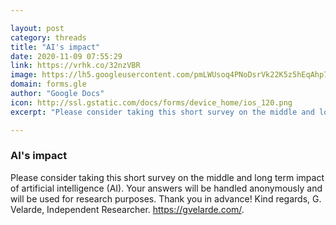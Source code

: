 ```yaml
---

layout: post
category: threads
title: "AI's impact"
date: 2020-11-09 07:55:29
link: https://vrhk.co/32nzVBR
image: https://lh5.googleusercontent.com/pmLWUsoq4PNoDsrVk22K5z5hEqAhp7xdzV780xdCA_xWGxBZf7KtlqaaolFDubA4UJZefTc
domain: forms.gle
author: "Google Docs"
icon: http://ssl.gstatic.com/docs/forms/device_home/ios_120.png
excerpt: "Please consider taking this short survey on the middle and long term impact of artificial intelligence (AI). Your answers will be handled anonymously and will be used for research purposes. Thank you in advance! Kind regards, G. Velarde, Independent Researcher. <https://gvelarde.com/>."

---
```


### AI's impact

Please consider taking this short survey on the middle and long term impact of artificial intelligence (AI). Your answers will be handled anonymously and will be used for research purposes. Thank you in advance! Kind regards, G. Velarde, Independent Researcher. <https://gvelarde.com/>.